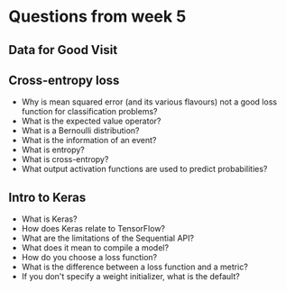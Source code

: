 # Questions from week 5

## Data for Good Visit

## Cross-entropy loss
- Why is mean squared error (and its various flavours) not a good loss function for classification problems?
- What is the expected value operator?
- What is a Bernoulli distribution?
- What is the information of an event?
- What is entropy?
- What is cross-entropy?
- What output activation functions are used to predict probabilities?

## Intro to Keras
- What is Keras?
- How does Keras relate to TensorFlow?
- What are the limitations of the Sequential API?
- What does it mean to compile a model?
- How do you choose a loss function?
- What is the difference between a loss function and a metric?
- If you don't specify a weight initializer, what is the default?